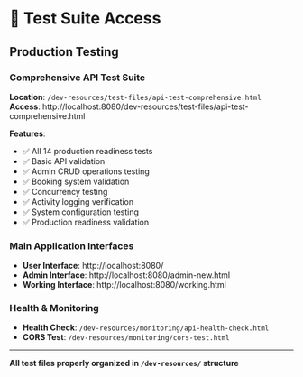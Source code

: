 # 🧪 Test Suite Access

## Production Testing

### Comprehensive API Test Suite
**Location**: `/dev-resources/test-files/api-test-comprehensive.html`
**Access**: http://localhost:8080/dev-resources/test-files/api-test-comprehensive.html

**Features**:
- ✅ All 14 production readiness tests
- ✅ Basic API validation
- ✅ Admin CRUD operations testing  
- ✅ Booking system validation
- ✅ Concurrency testing
- ✅ Activity logging verification
- ✅ System configuration testing
- ✅ Production readiness validation

### Main Application Interfaces
- **User Interface**: http://localhost:8080/
- **Admin Interface**: http://localhost:8080/admin-new.html
- **Working Interface**: http://localhost:8080/working.html

### Health & Monitoring
- **Health Check**: `/dev-resources/monitoring/api-health-check.html`
- **CORS Test**: `/dev-resources/monitoring/cors-test.html`

---

**All test files properly organized in `/dev-resources/` structure**